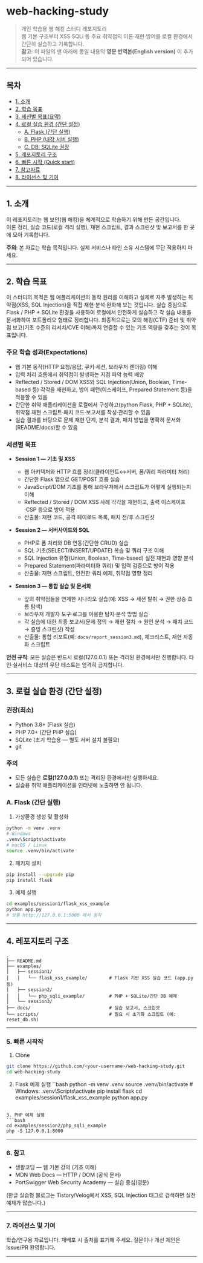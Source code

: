 # web-hacking-study

> 개인 학습용 웹 해킹 스터디 레포지토리  
> 웹 기본 구조부터 XSS·SQLi 등 주요 취약점의 이론·재현·방어를 로컬 환경에서 간단히 실습하고 기록합니다.  
> **참고:** 이 파일의 맨 아래에 동일 내용의 **영문 번역본(English version)** 이 추가되어 있습니다.

---

## 목차
- [1. 소개](#1-소개)  
- [2. 학습 목표](#2-학습-목표)  
- [3. 세션별 목표(요약)](#3-세션별-목표요약)  
- [4. 로컬 실습 환경 (간단 설정)](#4-로컬-실습-환경-간단-설정)  
  - [A. Flask (간단 실행)](#a-flask-간단-실행)  
  - [B. PHP (내장 서버 실행)](#b-php-내장-서버-실행)  
  - [C. DB: SQLite 권장](#c-db-sqlite-권장)  
- [5. 레포지토리 구조](#5-레포지토리-구조)  
- [6. 빠른 시작 (Quick start)](#6-빠른-시작-quick-start)  
- [7. 참고자료](#7-참고자료)  
- [8. 라이선스 및 기여](#8-라이선스-및-기여)

---

## 1. 소개
이 레포지토리는 웹 보안(웹 해킹)을 체계적으로 학습하기 위해 만든 공간입니다.  
이론 정리, 실습 코드(로컬 격리 실행), 재현 스크립트, 결과 스크린샷 및 보고서를 한 곳에 모아 기록합니다.

**주의**: 본 자료는 학습 목적입니다. 실제 서비스나 타인 소유 시스템에 무단 적용하지 마세요.

---

## 2. 학습 목표

이 스터디의 목적은 웹 애플리케이션의 동작 원리를 이해하고 실제로 자주 발생하는 취약점(XSS, SQL Injection)을 직접 재현·분석·완화해 보는 것입니다. 
실습 중심으로 Flask / PHP + SQLite 환경을 사용하여 로컬에서 안전하게 실습하고 각 실습 내용을 문서화하여 포트폴리오 형태로 정리합니다. 
최종적으로는 모의 해킹(CTF) 준비 및 취약점 보고(기초 수준의 리서치/CVE 이해)까지 연결할 수 있는 기초 역량을 갖추는 것이 목표입니다.

### 주요 학습 성과(Expectations)
- 웹 기본 동작(HTTP 요청/응답, 쿠키·세션, 브라우저 렌더링) 이해  
- 입력 처리 흐름에서 취약점이 발생하는 지점 파악 능력 배양  
- Reflected / Stored / DOM XSS와 SQL Injection(Union, Boolean, Time-based 등) 각각을 재현하고, 방어 패턴(이스케이프, Prepared Statement 등)을 적용할 수 있음  
- 간단한 취약 애플리케이션을 로컬에서 구성하고(python Flask, PHP + SQLite), 취약점 재현 스크립트·패치 코드·보고서를 작성·관리할 수 있음  
- 실습 결과를 바탕으로 문제 재현 단계, 분석 결과, 패치 방법을 명확히 문서화(README/docs)할 수 있음

### 세션별 목표
- **Session 1 — 기초 및 XSS**
  - 웹 아키텍처와 HTTP 흐름 정리(클라이언트↔서버, 폼/쿼리 파라미터 처리)  
  - 간단한 Flask 앱으로 GET/POST 흐름 실습  
  - JavaScript/DOM 기초를 통해 브라우저에서 스크립트가 어떻게 실행되는지 이해  
  - Reflected / Stored / DOM XSS 사례 각각을 재현하고, 출력 이스케이프·CSP 등으로 방어 적용  
  - 산출물: 재현 코드, 공격 페이로드 목록, 패치 전/후 스크린샷

- **Session 2 — 서버사이드와 SQL**
  - PHP로 폼 처리와 DB 연동(간단한 CRUD) 실습  
  - SQL 기초(SELECT/INSERT/UPDATE) 복습 및 쿼리 구조 이해  
  - SQL Injection 유형(Union, Boolean, Time-based) 실전 재현과 영향 분석  
  - Prepared Statement(파라미터화 쿼리) 및 입력 검증으로 방어 적용  
  - 산출물: 재현 스크립트, 안전한 쿼리 예제, 취약점 영향 정리

- **Session 3 — 통합 실습 및 문서화**
  - 앞의 취약점들을 연계한 시나리오 실습(예: XSS → 세션 탈취 → 권한 상승 흐름 탐색)  
  - 브라우저 개발자 도구·로그를 이용한 탐지·분석 방법 실습  
  - 각 실습에 대한 최종 보고서(문제 정의 → 재현 절차 → 원인 분석 → 패치 코드 → 증빙 스크린샷) 작성  
  - 산출물: 통합 리포트(예: `docs/report_session3.md`), 체크리스트, 재현 자동화 스크립트

**안전 규칙**: 모든 실습은 반드시 로컬(127.0.0.1) 또는 격리된 환경에서만 진행합니다. 타인·실서비스 대상의 무단 테스트는 엄격히 금지합니다.

---

## 3. 로컬 실습 환경 (간단 설정)
### 권장(최소)
- Python 3.8+ (Flask 실습)  
- PHP 7.0+ (간단 PHP 실습)  
- SQLite (초기 학습용 — 별도 서버 설치 불필요)  
- git

### 주의
- 모든 실습은 **로컬(127.0.0.1)** 또는 격리된 환경에서만 실행하세요.  
- 실습용 취약 애플리케이션을 인터넷에 노출하면 안 됩니다.

### A. Flask (간단 실행)
1. 가상환경 생성 및 활성화
```bash
python -m venv .venv
# Windows
.venv\Scripts\activate
# macOS / Linux
source .venv/bin/activate
```

2. 패키지 설치
```bash
pip install --upgrade pip
pip install flask
```

3. 예제 실행
```bash
cd examples/session1/flask_xss_example
python app.py
# 보통 http://127.0.0.1:5000 에서 동작
```

---

## 4. 레포지토리 구조
```
.
├── README.md
├── examples/
│   ├── session1/
│   │   └── flask_xss_example/        # Flask 기반 XSS 실습 코드 (app.py 등)
│   ├── session2/
│   │   └── php_sqli_example/         # PHP + SQLite/간단 DB 예제
│   └── session3/
├── docs/                             # 실습 보고서, 스크린샷
└── scripts/                          # 필요 시 초기화 스크립트 (예: reset_db.sh)
```

---

### 5. 빠른 시작작

1. Clone
```bash
git clone https://github.com/<your-username>/web-hacking-study.git
cd web-hacking-study
```

2. Flask 예제 실행
``bash
python -m venv .venv
source .venv/bin/activate   # Windows: .venv\Scripts\activate
pip install flask
cd examples/session1/flask_xss_example
python app.py
```

3. PHP 예제 실행
```bash
cd examples/session2/php_sqli_example
php -S 127.0.0.1:8000
```

---

### 6. 참고
- 생활코딩 — 웹 기본 강의 (기초 이해)
- MDN Web Docs — HTTP / DOM (공식 문서)
- PortSwigger Web Security Academy — 실습 중심(영문)

(한글 실습형 블로그는 Tistory/Velog에서 XSS, SQL Injection 태그로 검색하면 실전 예제가 많습니다.)

---

### 7. 라이선스 및 기여
학습/연구용 자료입니다. 재배포 시 출처를 표기해 주세요.
 질문이나 개선 제안은 Issue/PR 환영합니다.

---


